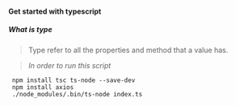 #### Get started with typescript

##### What is type

> Type refer to all the properties and method that a value has.

> _In order to run this script_

```
 npm install tsc ts-node --save-dev
 npm install axios
 ./node_modules/.bin/ts-node index.ts
```
